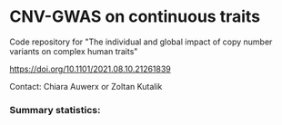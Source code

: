 # CNV-GWAS on continuous traits
Code repository for "The individual and global impact of copy number variants on complex human traits"

https://doi.org/10.1101/2021.08.10.21261839

Contact: Chiara Auwerx or Zoltan Kutalik

### Summary statistics: 
